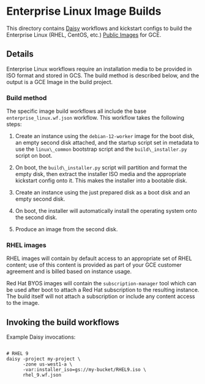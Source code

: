 # Enterprise Linux Image Builds

This directory contains [Daisy] workflows and kickstart configs to build the
Enterprise Linux (RHEL, CentOS, etc.) [Public Images] for GCE.

[Daisy]: https://github.com/GoogleCloudPlatform/compute-daisy/tree/master/docs
[Public Images]: https://cloud.google.com/compute/docs/images#os-compute-support

## Details

Enterprise Linux workflows require an installation media to be provided in ISO
format and stored in GCS. The build method is described below, and the output is
a GCE Image in the build project.

### Build method

The specific image build workflows all include the base
`enterprise_linux.wf.json` workflow. This workflow takes the following steps:

1. Create an instance using the `debian-12-worker` image for the boot disk, an
   empty second disk attached, and the startup script set in metadata to use the
   `linux\_common` bootstrap script and the `build\_installer.py` script on boot.

1. On boot, the `build\_installer.py` script will partition and format the empty
   disk, then extract the installer ISO media and the appropriate kickstart
   config onto it. This makes the installer into a bootable disk.

1. Create an instance using the just prepared disk as a boot disk and an empty
   second disk.

1. On boot, the installer will automatically install the operating system onto
   the second disk.

1. Produce an image from the second disk.

### RHEL images

RHEL images will contain by default access to an appropriate set of RHEL
content; use of this content is provided as part of your GCE customer agreement
and is billed based on instance usage.

Red Hat BYOS images will contain the `subscription-manager` tool which can be
used after boot to attach a Red Hat subscription to the resulting instance. The
build itself will not attach a subscription or include any content access to the
image.

## Invoking the build workflows

Example Daisy invocations:
```shell

# RHEL 9
daisy -project my-project \
      -zone us-west1-a \
      -var:installer_iso=gs://my-bucket/RHEL9.iso \
      rhel_9.wf.json
```
